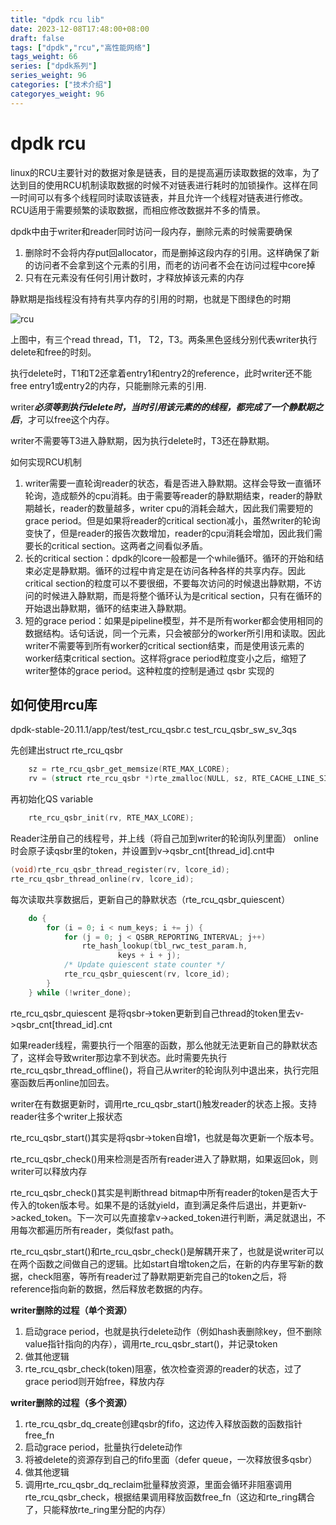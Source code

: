 ```yaml
---
title: "dpdk rcu lib"
date: 2023-12-08T17:48:00+08:00
draft: false
tags: ["dpdk","rcu","高性能网络"]
tags_weight: 66
series: ["dpdk系列"]
series_weight: 96
categories: ["技术介绍"]
categoryes_weight: 96
---
```


# dpdk rcu

linux的RCU主要针对的数据对象是链表，目的是提高遍历读取数据的效率，为了达到目的使用RCU机制读取数据的时候不对链表进行耗时的加锁操作。这样在同一时间可以有多个线程同时读取该链表，并且允许一个线程对链表进行修改。RCU适用于需要频繁的读取数据，而相应修改数据并不多的情景。

dpdk中由于writer和reader同时访问一段内存，删除元素的时候需要确保

1. 删除时不会将内存put回allocator，而是删掉这段内存的引用。这样确保了新的访问者不会拿到这个元素的引用，而老的访问者不会在访问过程中core掉
2. 只有在元素没有任何引用计数时，才释放掉该元素的内存

静默期是指线程没有持有共享内存的引用的时期，也就是下图绿色的时期

![rcu](https://doc.dpdk.org/guides/_images/rcu_general_info.svg)


上图中，有三个read thread，T1， T2，T3。两条黑色竖线分别代表writer执行delete和free的时刻。

执行delete时，T1和T2还拿着entry1和entry2的reference，此时writer还不能free entry1或entry2的内存，只能删除元素的引用.

writer***必须等到执行delete时，当时引用该元素的的线程，都完成了一个静默期之后***，才可以free这个内存。

writer不需要等T3进入静默期，因为执行delete时，T3还在静默期。

如何实现RCU机制
1. writer需要一直轮询reader的状态，看是否进入静默期。这样会导致一直循环轮询，造成额外的cpu消耗。由于需要等reader的静默期结束，reader的静默期越长，reader的数量越多，writer cpu的消耗会越大，因此我们需要短的grace period。但是如果将reader的critical section减小，虽然writer的轮询变快了，但是reader的报告次数增加，reader的cpu消耗会增加，因此我们需要长的critical section。这两者之间看似矛盾。	
2. 长的critical section：dpdk的lcore一般都是一个while循环。循环的开始和结束必定是静默期。循环的过程中肯定是在访问各种各样的共享内存。因此critical section的粒度可以不要很细，不要每次访问的时候退出静默期，不访问的时候进入静默期，而是将整个循环认为是critical section，只有在循环的开始退出静默期，循环的结束进入静默期。
3. 短的grace period：如果是pipeline模型，并不是所有worker都会使用相同的数据结构。话句话说，同一个元素，只会被部分的worker所引用和读取。因此writer不需要等到所有worker的critical section结束，而是使用该元素的worker结束critical section。这样将grace period粒度变小之后，缩短了writer整体的grace period。这种粒度的控制是通过 qsbr 实现的

## 如何使用rcu库

dpdk-stable-20.11.1/app/test/test_rcu_qsbr.c    test_rcu_qsbr_sw_sv_3qs

先创建出struct rte_rcu_qsbr
```c
    sz = rte_rcu_qsbr_get_memsize(RTE_MAX_LCORE);
    rv = (struct rte_rcu_qsbr *)rte_zmalloc(NULL, sz, RTE_CACHE_LINE_SIZE);
```


再初始化QS variable
```c
    rte_rcu_qsbr_init(rv, RTE_MAX_LCORE);
```


Reader注册自己的线程号，并上线（将自己加到writer的轮询队列里面）
online时会原子读qsbr里的token，并设置到v->qsbr_cnt[thread_id].cnt中
```c
(void)rte_rcu_qsbr_thread_register(rv, lcore_id);
rte_rcu_qsbr_thread_online(rv, lcore_id);
```


每次读取共享数据后，更新自己的静默状态（rte_rcu_qsbr_quiescent）
```c
    do {
        for (i = 0; i < num_keys; i += j) {
            for (j = 0; j < QSBR_REPORTING_INTERVAL; j++)
                rte_hash_lookup(tbl_rwc_test_param.h,
                        keys + i + j);
            /* Update quiescent state counter */
            rte_rcu_qsbr_quiescent(rv, lcore_id);
        }
    } while (!writer_done);
```

rte_rcu_qsbr_quiescent 是将qsbr->token更新到自己thread的token里去v->qsbr_cnt[thread_id].cnt

如果reader线程，需要执行一个阻塞的函数，那么他就无法更新自己的静默状态了，这样会导致writer那边拿不到状态。此时需要先执行rte_rcu_qsbr_thread_offline()，将自己从writer的轮询队列中退出来，执行完阻塞函数后再online加回去。

writer在有数据更新时，调用rte_rcu_qsbr_start()触发reader的状态上报。支持reader往多个writer上报状态

rte_rcu_qsbr_start()其实是将qsbr->token自增1，也就是每次更新一个版本号。

rte_rcu_qsbr_check()用来检测是否所有reader进入了静默期，如果返回ok，则writer可以释放内存

rte_rcu_qsbr_check()其实是判断thread bitmap中所有reader的token是否大于传入的token版本号。如果不是的话就yield，直到满足条件后退出，并更新v->acked_token。下一次可以先直接拿v->acked_token进行判断，满足就退出，不用每次都遍历所有reader，类似fast path。

rte_rcu_qsbr_start()和rte_rcu_qsbr_check()是解耦开来了，也就是说writer可以在两个函数之间做自己的逻辑。比如start自增token之后，在新的内存里写新的数据，check阻塞，等所有reader过了静默期更新完自己的token之后，将reference指向新的数据，然后释放老数据的内存。

**writer删除的过程（单个资源）**
1. 启动grace period，也就是执行delete动作（例如hash表删除key，但不删除value指针指向的内存），调用rte_rcu_qsbr_start()，并记录token
2. 做其他逻辑
3. rte_rcu_qsbr_check(token)阻塞，依次检查资源的reader的状态，过了grace period则开始free，释放内存

**writer删除的过程（多个资源）**
1. rte_rcu_qsbr_dq_create创建qsbr的fifo，这边传入释放函数的函数指针free_fn
2. 启动grace period，批量执行delete动作
3. 将被delete的资源存到自己的fifo里面（defer queue，一次释放很多qsbr）
4. 做其他逻辑
5. 调用rte_rcu_qsbr_dq_reclaim批量释放资源，里面会循环非阻塞调用rte_rcu_qsbr_check，根据结果调用释放函数free_fn（这边和rte_ring耦合了，只能释放rte_ring里分配的内存）
